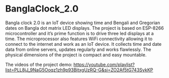 # BanglaClock_2.0
 
Bangla clock 2.0 is an IoT device showing time and Bengali and Gregorian dates on Bangla dot matrix LED displays. 
The project is based on ESP-8266 microcontroller and it’s prime function is to drive three led displays at a time.
The microprocessor also features WiFi connectivity allowing it to connect to the internet
and work as an IoT device. It collects time and date data from online servers, updates
regularly and works flawlessly. The physical dimensions of the project is compact and easy mountable.

The videos of the project demo: https://youtube.com/playlist?list=PLL8jJ_9NaG5Ooqz1zh9p93BjtxgUzRQ-G&si=ZO2Af5tG743SykKP
